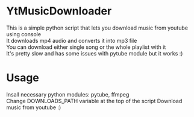 # YtMusicDownloader  
This is a simple python script that lets you download music from youtube using console  
It downloads mp4 audio and converts it into mp3 file  
You can download either single song or the whole playlist with it  
It's pretty slow and has some issues with pytube module but it works :)  
# Usage  
Insall necessary python modules: pytube, ffmpeg   
Change DOWNLOADS_PATH variable at the top of the script 
Download music from youtube :) 
